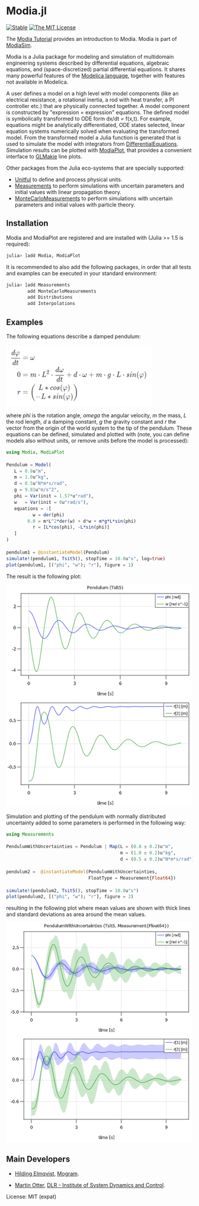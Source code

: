 # Modia.jl

[![Stable](https://img.shields.io/badge/docs-stable-blue.svg)](https://modiasim.github.io/Modia.jl/stable)
[![The MIT License](https://img.shields.io/badge/license-MIT-brightgreen.svg?style=flat-square)](https://github.com/ModiaSim/Modia.jl/blob/master/LICENSE)

The [Modia Tutorial](https://modiasim.github.io/Modia.jl/tutorial/GettingStarted.html) provides an introduction to Modia. Modia is part of [ModiaSim](https://modiasim.github.io/docs/).

Modia is a Julia package for modeling and simulation of multidomain engineering systems
described by differential equations, algebraic equations, and (space-discretized) partial differential equations. It shares many powerful features of the [Modelica language](https://www.modelica.org/modelicalanguage), together with features not available in Modelica. 

A user defines a model on a high level with model components (like an electrical resistance, a rotational inertia, a rod with heat transfer, a PI controller etc.) that are physically connected together. A model component is constructed by "expression = expression" equations. The defined model is symbolically transformed to ODE form dx/dt = f(x,t). For example, equations might be analytically differentiated, ODE states selected, linear equation systems numerically solved when evaluating the transformed model. From the transformed model a Julia function is generated that is used to simulate the model with integrators from [DifferentialEquations](https://github.com/SciML/DifferentialEquations.jl). Simulation results can be plotted with [ModiaPlot](https://github.com/ModiaSim/ModiaPlot.jl), that provides a convenient interface to [GLMakie](https://github.com/JuliaPlots/GLMakie.jl) line plots.

Other packages from the Julia eco-systems that are specially supported:

- [Unitful](https://github.com/PainterQubits/Unitful.jl) to define and process physical units.
- [Measurements](https://github.com/JuliaPhysics/Measurements.jl) to perform simulations with uncertain parameters and initial values with linear propagation theory.
- [MonteCarloMeasurements](https://github.com/baggepinnen/MonteCarloMeasurements.jl) to perform simulations with uncertain parameters and initial values with particle theory.


## Installation

Modia and ModiaPlot are registered and are installed with (Julia >= 1.5 is required):

```julia
julia> ]add Modia, ModiaPlot
```

It is recommended to also add the following packages, in order that all tests and examples can be executed in your standard environment:

```julia
julia> ]add Measurements 
        add MonteCarloMeasurements
        add Distributions
        add Interpolations
```

## Examples

The following equations describe a damped pendulum:

![Pendulum-Equations](docs/resources/images/PendulumEquations.png)


where *phi* is the rotation angle, *omega* the angular velocity, *m* the mass, *L* the rod length, *d* a damping constant, *g* the gravity constant and *r* the vector from the origin of the world system to the tip of the pendulum. These equations can be defined, simulated and plotted with
(note, you can define models also without units, or remove units before the model is processed):

```julia
using Modia, ModiaPlot

Pendulum = Model(
   L = 0.8u"m",
   m = 1.0u"kg",
   d = 0.5u"N*m*s/rad",
   g = 9.81u"m/s^2",
   phi = Var(init = 1.57*u"rad"),
   w   = Var(init = 0u"rad/s"),
   equations = :[
          w = der(phi)
        0.0 = m*L^2*der(w) + d*w + m*g*L*sin(phi)
          r = [L*cos(phi), -L*sin(phi)]
   ]
)

pendulum1 = @instantiateModel(Pendulum)
simulate!(pendulum1, Tsit5(), stopTime = 10.0u"s", log=true)
plot(pendulum1, [("phi", "w"); "r"], figure = 1)
```

The result is the following plot:

![Pendulum-Figure](docs/resources/images/PendulumFigures.png)

Simulation and plotting of the pendulum with normally distributed uncertainty added to some parameters is performed in the following way:

```julia
using Measurements

PendulumWithUncertainties = Pendulum | Map(L = (0.8 ± 0.2)u"m",
                                           m = (1.0 ± 0.2)u"kg",
                                           d = (0.5 ± 0.2)u"N*m*s/rad")

pendulum2 =  @instantiateModel(PendulumWithUncertainties,
                               FloatType = Measurement{Float64})

simulate!(pendulum2, Tsit5(), stopTime = 10.0u"s")
plot(pendulum2, [("phi", "w"); "r"], figure = 2)
```

resulting in the following plot where mean values are shown with thick lines
and standard deviations as area around the mean values.

![PendulumWithUncertainty](docs/resources/images/PendulumWithUncertainties.png)


## Main Developers

- [Hilding Elmqvist](mailto:Hilding.Elmqvist@Mogram.net), [Mogram](http://www.mogram.net/).

- [Martin Otter](https://rmc.dlr.de/sr/en/staff/martin.otter/),
  [DLR - Institute of System Dynamics and Control](https://www.dlr.de/sr/en).

License: MIT (expat)


